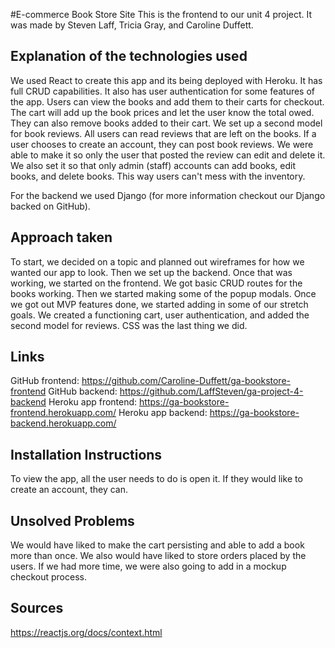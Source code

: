 #E-commerce Book Store Site
This is the frontend to our unit 4 project. It was made by Steven Laff, Tricia Gray, and Caroline Duffett.

## Explanation of the technologies used
We used React to create this app and its being deployed with Heroku. It has full CRUD capabilities. It also has user authentication for some features of the app. Users can view the books and add them to their carts for checkout. The cart will add up the book prices and let the user know the total owed. They can also remove books added to their cart. We set up a second model for book reviews. All users can read reviews that are left on the books. If a user chooses to create an account, they can post book reviews. We were able to make it so only the user that posted the review can edit and delete it. We also set it so that only admin (staff) accounts can add books, edit books, and delete books. This way users can't mess with the inventory.

For the backend we used Django (for more information checkout our Django backed on GitHub).

## Approach taken
To start, we decided on a topic and planned out wireframes for how we wanted our app to look. Then we set up the backend. Once that was working, we started on the frontend. We got basic CRUD routes for the books working. Then we started making some of the popup modals. Once we got out MVP features done, we started adding in some of our stretch goals. We created a functioning cart, user authentication, and added the second model for reviews. CSS was the last thing we did.

## Links
  GitHub frontend: https://github.com/Caroline-Duffett/ga-bookstore-frontend
  GitHub backend: https://github.com/LaffSteven/ga-project-4-backend
  Heroku app frontend: https://ga-bookstore-frontend.herokuapp.com/
  Heroku app backend: https://ga-bookstore-backend.herokuapp.com/

## Installation Instructions
To view the app, all the user needs to do is open it. If they would like to create an account, they can.

## Unsolved Problems
We would have liked to make the cart persisting and able to add a book more than once. We also would have liked to store orders placed by the users. If we had more time, we were also going to add in a mockup checkout process.

## Sources
https://reactjs.org/docs/context.html
